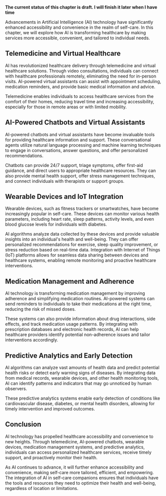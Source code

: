 **The current status of this chapter is draft. I will finish it later when I have time**

Advancements in Artificial Intelligence (AI) technology have significantly enhanced accessibility and convenience in the realm of self-care. In this chapter, we will explore how AI is transforming healthcare by making services more accessible, convenient, and tailored to individual needs.

Telemedicine and Virtual Healthcare
-----------------------------------

AI has revolutionized healthcare delivery through telemedicine and virtual healthcare solutions. Through video consultations, individuals can connect with healthcare professionals remotely, eliminating the need for in-person visits. AI-powered virtual assistants can assist with appointment scheduling, medication reminders, and provide basic medical information and advice.

Telemedicine enables individuals to access healthcare services from the comfort of their homes, reducing travel time and increasing accessibility, especially for those in remote areas or with limited mobility.

AI-Powered Chatbots and Virtual Assistants
------------------------------------------

AI-powered chatbots and virtual assistants have become invaluable tools for providing healthcare information and support. These conversational agents utilize natural language processing and machine learning techniques to engage in conversations, answer questions, and offer personalized recommendations.

Chatbots can provide 24/7 support, triage symptoms, offer first-aid guidance, and direct users to appropriate healthcare resources. They can also provide mental health support, offer stress management techniques, and connect individuals with therapists or support groups.

Wearable Devices and IoT Integration
------------------------------------

Wearable devices, such as fitness trackers or smartwatches, have become increasingly popular in self-care. These devices can monitor various health parameters, including heart rate, sleep patterns, activity levels, and even blood glucose levels for individuals with diabetes.

AI algorithms analyze data collected by these devices and provide valuable insights into an individual's health and well-being. They can offer personalized recommendations for exercise, sleep quality improvement, or stress reduction based on real-time data. Integration with Internet of Things (IoT) platforms allows for seamless data sharing between devices and healthcare systems, enabling remote monitoring and proactive healthcare interventions.

Medication Management and Adherence
-----------------------------------

AI technology is transforming medication management by improving adherence and simplifying medication routines. AI-powered systems can send reminders to individuals to take their medications at the right time, reducing the risk of missed doses.

These systems can also provide information about drug interactions, side effects, and track medication usage patterns. By integrating with prescription databases and electronic health records, AI can help healthcare providers identify potential non-adherence issues and tailor interventions accordingly.

Predictive Analytics and Early Detection
----------------------------------------

AI algorithms can analyze vast amounts of health data and predict potential health risks or detect early warning signs of diseases. By integrating data from medical records, wearable devices, and other health monitoring tools, AI can identify patterns and indicators that may go unnoticed by human observers.

These predictive analytics systems enable early detection of conditions like cardiovascular disease, diabetes, or mental health disorders, allowing for timely intervention and improved outcomes.

Conclusion
----------

AI technology has propelled healthcare accessibility and convenience to new heights. Through telemedicine, AI-powered chatbots, wearable devices, medication management systems, and predictive analytics, individuals can access personalized healthcare services, receive timely support, and proactively monitor their health.

As AI continues to advance, it will further enhance accessibility and convenience, making self-care more tailored, efficient, and empowering. The integration of AI in self-care companions ensures that individuals have the tools and resources they need to optimize their health and well-being, regardless of location or limitations.
